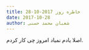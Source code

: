 ```yaml
---
title: خاطره روز 2017-10-28
date: 2017-10-28
author: شعبان محمد حسنی
---
```


اصلا یادم نمیاد امروز چی کار کردم.